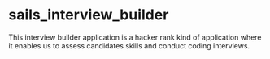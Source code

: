 # sails_interview_builder
This interview builder application is a hacker rank kind of application where it enables us to assess candidates skills and conduct coding interviews.
